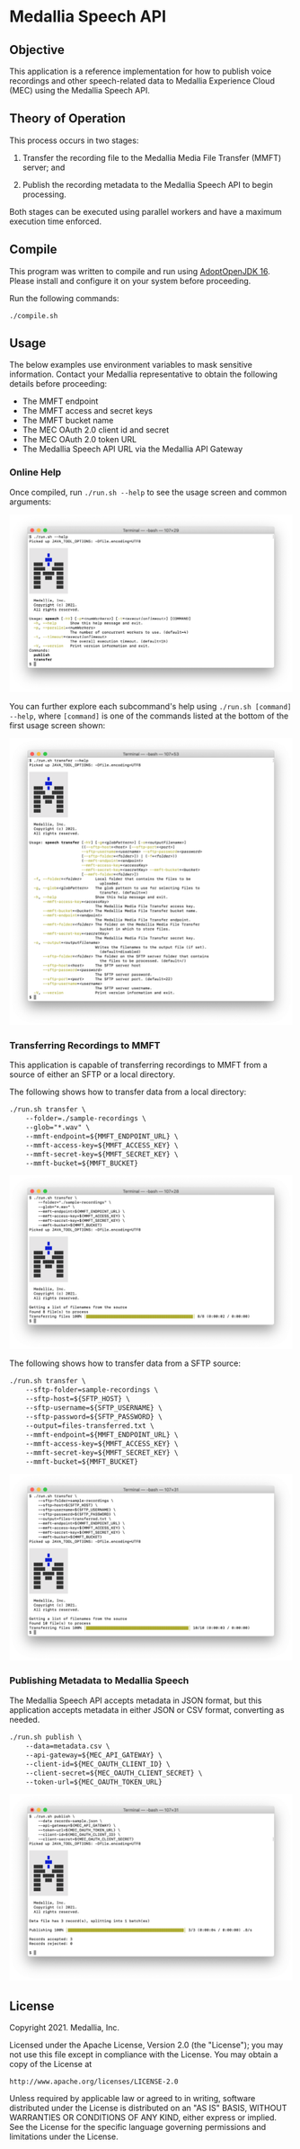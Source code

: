 # Medallia Speech API

## Objective

This application is a reference implementation for how to publish voice
recordings and other speech-related data to Medallia Experience Cloud (MEC)
using the Medallia Speech API.

## Theory of Operation

This process occurs in two stages:

1. Transfer the recording file to the Medallia Media File Transfer (MMFT)
   server; and

2. Publish the recording metadata to the Medallia Speech API to begin
   processing.

Both stages can be executed using parallel workers and have a maximum
execution time enforced.

## Compile

This program was written to compile and run using
[AdoptOpenJDK 16](https://adoptopenjdk.net).  Please install and
configure it on your system before proceeding.

Run the following commands:

```
./compile.sh
```

## Usage

The below examples use environment variables to mask sensitive information.
Contact your Medallia representative to obtain the following details
before proceeding:

- The MMFT endpoint
- The MMFT access and secret keys
- The MMFT bucket name
- The MEC OAuth 2.0 client id and secret
- The MEC OAuth 2.0 token URL
- The Medallia Speech API URL via the Medallia API Gateway

### Online Help

Once compiled, run `./run.sh --help` to see the usage screen and common
arguments:

![Image of Top-Level Help Prompt](./assets/top-level-help-prompt.png)

You can further explore each subcommand's help using
`./run.sh [command] --help`, where `[command]` is one of the commands listed
at the bottom of the first usage screen shown:

![Image of Transfer Help Prompt](./assets/transfer-help-prompt.png)

### Transferring Recordings to MMFT

This application is capable of transferring recordings to MMFT from a source
of either an SFTP or a local directory.

The following shows how to transfer data from a local directory:

```
./run.sh transfer \
    --folder=./sample-recordings \
    --glob="*.wav" \
    --mmft-endpoint=${MMFT_ENDPOINT_URL} \
    --mmft-access-key=${MMFT_ACCESS_KEY} \
    --mmft-secret-key=${MMFT_SECRET_KEY} \
    --mmft-bucket=${MMFT_BUCKET}
```

![Image of Transferring from a Local Source](./assets/transfer-local-source.png)

The following shows how to transfer data from a SFTP source:

```
./run.sh transfer \
    --sftp-folder=sample-recordings \
    --sftp-host=${SFTP_HOST} \
    --sftp-username=${SFTP_USERNAME} \
    --sftp-password=${SFTP_PASSWORD} \
    --output=files-transferred.txt \
    --mmft-endpoint=${MMFT_ENDPOINT_URL} \
    --mmft-access-key=${MMFT_ACCESS_KEY} \
    --mmft-secret-key=${MMFT_SECRET_KEY} \
    --mmft-bucket=${MMFT_BUCKET}
```

![Image of Transferring from a SFTP Source](./assets/transfer-sftp-source.png)

### Publishing Metadata to Medallia Speech

The Medallia Speech API accepts metadata in JSON format, but this application
accepts metadata in either JSON or CSV format, converting as needed.

```
./run.sh publish \
    --data=metadata.csv \
    --api-gateway=${MEC_API_GATEWAY} \
    --client-id=${MEC_OAUTH_CLIENT_ID} \
    --client-secret=${MEC_OAUTH_CLIENT_SECRET} \
    --token-url=${MEC_OAUTH_TOKEN_URL}
```

![Image of Publishing Metadata](./assets/publish-metadata.png)

## License

Copyright 2021.  Medallia, Inc.

Licensed under the Apache License, Version 2.0 (the "License"); you may
not use this file except in compliance with the License.  You may obtain
a copy of the License at

    http://www.apache.org/licenses/LICENSE-2.0

Unless required by applicable law or agreed to in writing, software
distributed under the License is distributed on an "AS IS" BASIS,
WITHOUT WARRANTIES OR CONDITIONS OF ANY KIND, either express or implied.
See the License for the specific language governing permissions and
limitations under the License.
